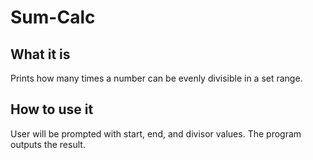 # Sum-Calc

## What it is
Prints how many times a number can be evenly divisible in a set range.

## How to use it 
User will be prompted with start, end, and divisor values. The program outputs the result.
